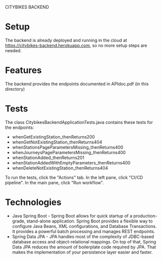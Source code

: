 
CITYBIKES BACKEND


Setup
=====

The backend is already deployed and running in the cloud at https://citybikes-backend.herokuapp.com, so no more setup steps are needed.


Features
========

The backend provides the endpoints documented in APIdoc.pdf (in this directory)

Tests
=====

The class CitybikesBackendApplicationTests.java contains these tests for the endpoints:
- whenGetExistingStation_thenReturns200
- whenGetNotExistingStation_thenReturns404
- whenStationsPageParametersMissing_thenReturns400
- whenJourneysPageParametersMissing_thenReturns400
- whenStationAdded_thenReturns201
- whenStationAddedWithEmptyParameters_thenReturns400
- whenDeleteNotExistingStation_thenReturns404

To run the tests, click the "Actions" tab. In the left pane, click "CI/CD pipeline". In the main pane, click "Run workflow". 

Technologies
============

* Java Spring Boot -  Spring Boot allows for quick startup of a production-grade, stand-alone application. Spring Boot provides a flexible way to configure Java Beans, XML configurations, and Database Transactions. It provides a powerful batch processing and manages REST endpoints.
* Spring Data JPA - JPA handles most of the complexity of JDBC-based database access and object-relational mappings. On top of that, Spring Data JPA reduces the amount of boilerplate code required by JPA. That makes the implementation of your persistence layer easier and faster.
